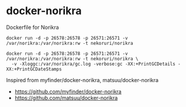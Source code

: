 docker-norikra
==============

Dockerfile for Norikra

```
docker run -d -p 26578:26578 -p 26571:26571 -v /var/norikra:/var/norikra:rw -t nekoruri/norikra

docker run -d -p 26578:26578 -p 26571:26571 -v /var/norikra:/var/norikra:rw -t nekoruri/norikra \
  -v -Xloggc:/var/norikra/gc.log -verbose:gc -XX:+PrintGCDetails -XX:+PrintGCDateStamps
```

Inspired from myfinder/docker-norikra, matsuu/docker-norikra

- https://github.com/myfinder/docker-norikra
- https://github.com/matsuu/docker-norikra
